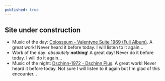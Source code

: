 ```yaml
---
published: true
---
```

## Site under construction

- Music of the day: [Colosseum - Valentyne Suite 1969 (Full Album)](https://www.youtube.com/watch?v=dOAGUg6EVec). A great work! Never heard it before today. I will listen to it again...
- Work of the day: _absolutely_ **nothing**! A great day! Never do it before today. I will do it again...
- Music of the night: [Dschinn-1972 - Dschinn Plus](https://www.youtube.com/watch?v=-94lwnorXNI). A great work! Never heard it before today. Not sure I will listen to it again but I'm glad of this encounter...
